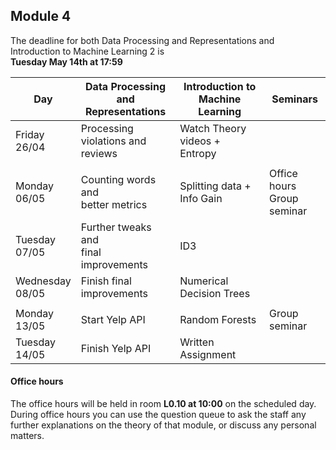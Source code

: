 
## Module 4

The deadline for both Data Processing and Representations and Introduction to Machine Learning 2 is<br>**Tuesday May 14th at 17:59**

| Day                | Data Processing<br>and Representations | Introduction to<br>Machine Learning | Seminars          |
| ------------------ | ---------------------------- | ----------------------------------- | --------------------------- |
| Friday<br>26/04    | Processing violations and<br>reviews | Watch Theory videos + Entropy |                           |
|                    |                                      |                               |                           |
| Monday<br>06/05    | Counting words and<br>better metrics | Splitting data + Info Gain  | Office hours<br>Group seminar|
| Tuesday<br>07/05   | Further tweaks and<br>final improvements | ID3                     |                             |
| Wednesday<br>08/05 | Finish final improvements    | Numerical Decision Trees            |                             |
|                    |                              |                                     |                             |
| Monday<br>13/05    | Start Yelp API               | Random Forests                      | Group seminar               |
| Tuesday<br>14/05   | Finish Yelp API              | Written Assignment                  |                             |



#### Office hours

The office hours will be held in room **L0.10 at 10:00** on the scheduled day. During office hours you can use the question queue to ask the staff any further explanations on the theory of that module, or discuss any personal matters.

